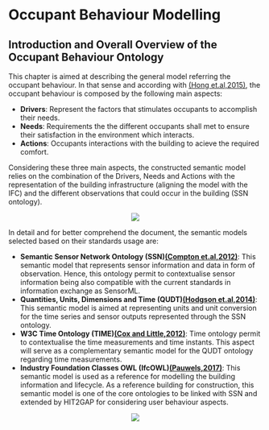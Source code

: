 # Occupant Behaviour Modelling

## Introduction and Overall Overview of the Occupant Behaviour Ontology

This chapter is aimed at describing the general model referring the occupant behaviour. In that sense and according with [(Hong et.al,2015)][@Honng2015], the occupant behaviour is composed by the following main aspects:

- **Drivers**: Represent the factors that stimulates occupants to accomplish their needs.
- **Needs**: Requirements the the different occupants shall met to ensure their satisfaction in the environment which interacts.
- **Actions**: Occupants interactions with the building to acieve the required comfort.

Considering these three main aspects, the constructed semantic model relies on the combination of the Drivers, Needs and Actions with the representation of the building infrastructure (aligning the model with the IFC) and the different observations that could occur in the building (SSN ontology).

<div style="text-align:center">

<img src="http://www.plantuml.com/plantuml/png/hLdTRzms4d_dNq7W7fe0ZblaqIW2hB_I1UgictLgu0w7W2jnLwmbSKjIconw_TzlXXGbKg8aut0F1cpEZyEPqNnRPwpazAVBzpyH_IBg8rEiebd9jAP_4KfNIiblDxAKYjuozN9TDjoVtilQZ2ZNB7ivADdKkIFzAWw5yJIfSgxwAnyLFvE_WsUruOfBSpxoco6Vvu8pCvHmPOmIkyRmNXGAJ7bDYDDWlSzMcO7ZdtzUtzzy-61L4ZdzhlCh3NVh0_nTiug79ty7jpTPrXnPRJm3lCyE3fxBPbUYNWTUWrunqrBikJRdaiV7VyZT4wYNVEwBvYZeB-kdznzNZ_XMJ_iaZTYBZ1aXwodCPtwKoanJCrbL8EaiZtlEynsOVeg-Aldq4zvOdoMeFO41cswDQZBJA7vNSX0ei6qe1qF4Ph-kqISqWhRRJuFtTc2nazTdH7vKyWZIdZsDXiGjhxLKcyOScoNUlpDmtnZZbQcrSSxn92eUCxXbXkEfLU34oYG8h77TY387FqXPOSkgOydprXWQ89kFAGXSdyF0A_-KDK-zWEVzPqX-iLibJYd777pqknFmM72Ccm9YDmDx26r4fcEU5CAVAVCirGiQoeQ8Do8GmNFJfEwLkvghm_bUDGThxQGa3WEUiI_50JZCuzPr3c6iPenpLv-4aZNQZvN-Kzupp3bwwixs37ckIZcTPx0rCw9r887EyIheZKJezrciq_Xk3rb6y3expu9TzAHKkEKdaV4K1J_MDI_OISX6JJDcUZexFGiC9g2-MLz8bHKYVqjZOClbg5n4BU4Qo8YluBTgJ5FDmRgOFs_spvo_98Fz4-HM_NynFtpFFQJwMKmNSmwx1BiLEfj2-WzOS5MnycO1jjvkLZax6iWQ2s-ljhzyNjtzJs28Erv2UfzKonJOQLYEqzWM_BlGpOnUxVkPR31hBS3Mgz-MJFsek4qg6Hycm65dKecs-4JjHiM-ZqwxHtvju9BKmfQz1NVz98Ncox0dNa4TjULb6Gpj5fJCXTpNWgPCMBDihaTva3ahdOBfDnwsoo5zLp5HBiCU2rSubo8_sVAquh8QEiPNP9dDj_eri2UU5JLa2LQ_Ggv7ADuiEo-v93JImZJvG8M-ZlYq3QRdvGG8F-e9FiiSnZO9iu0_6t6qxSWSwaijC01_-tBx59q_W6aOs2RPqNHVlkGP1DWKYDGIaggHHohtRUz38EwhfeHc48hAlYtkfc267fKyoHSEpGbcRyK1mtCY_T2mStPJbmIw5ugCM_OxQOoiy8Mv1e8ySmeCK1gAFJ08RU1TJcNG-9um5MY4c492E6iROPgqvszC7xqNj83iaCCtkg3SP6-7KhLAspf5C85ook0dWoQQYPeUYxE64QIajIrapW1SGcT1AqYDjEBSKC3PAGy5qeqwWVqkRUMml8X4jktTYe7bF0E93xdKoY2XNK8MiAhg8yzmyg7Vs1dlmSI8Xd16iI_26QXjPRhmx51iQDrSxpQXPbpE23o-4xMpAL15dKleS9W0JOBynu1LRqHGq8wew1VmExW63z4WZsD3a0qMeSnUOssaq9B38O8oaQChAfOB9m6-avLWBMHjOIYK_VQjSqre5TKouakwRhA2CeruS4edxkuFY0EUenqF9KFluDyphZNQDeDvMZ7ufc221j9nne_sipXHD3wqKpZPrt1Xsha7DPCy2rDO9JgDTjsO3nom6dqJg3FeJuDN5QiFVFePgBbaxRuN3yE95foLfhW0Fu6i04eVfCnjXGQa_ueJTWnRBE9hlhODbx1-Y17Pb8Rk5GY1VqEWbvtxD3ZBkpY1ny4tqD05A7gm1Y2vJImwJ0m__a1kkSwKE7eco1LcD-fM63QxODaaF_n8IB_P-C-xTtPrq1szU_V1rgChMWZp_i2ENmkcyQ2_X13NgLzv33Yb9iJMiSlBV_t3LPL_--er9jXgDJxkgnDn-mmKBrYafFJibWxezMwBWVqFgjdl8v2Fev5u6O84kvP8dCTB3oSHwkvRYDv4HzkKQT8r5w5Iq56a2RQBI9Divq3w9qFXEgChdd5m1Dt3lC8T148H4Z1yzIaFWK4BqYSMIuRDiOledQqaXpei5Qr1HuiLDDHWqp0B2xOD95p1EF47zwwerlNN_V0ul8ZtmdMCkn88_jb66ebMDdXfkADn5y7PxLzajCB1EzWwNFtPvEPh0x-Dv6ytEXCYs7t3yCfmqJDtTsnMvE0NLPty_e2GqGQe3IVVAP1eWzGIXmisabowjM3S0AK0bXwiXyOl3RgjCM3GQRKEl1TW-C1_kpKTb2JReN6NuVhr7VAwANY5pKTdcfXy1s4Y0J11VhIjIs_MSIJjlEGsnri9_9u66KIR6JBOqqI0VYip1mitCYIzfh5gfRO2C_XKrGh8Wvt03A9V1qHcS3N37zd0jRzUjOwxRNQk_oH-3sIpXWtSDdw7aNlLHmlFhyyXgekB009vC5hxMgbSbvxuggxCqZUopEbs_V3rONFxrZgNNshQRn9DDn4fccaYIZ_9nCVn_498CF5OnSDjQPVZXRvcckURcWpd7xmpDoBq1QpdCPpMKAve-PQwH0RhEVVTS1cNehHfCaNgTc1fOfmhIRll2mkdM_ArbAWAssrTYc3NVGc2tTkHHDxf9ZJc1rziFO8sHTi3I4z2GHEj8FKUfUlp5NGyqBUX4usdvpvctHfw5j9leMTX_HAQsBQl-vTKw4-ZVYyaJDuQxEEJ30QO4IyxBKOtswpocOClA-lBUb82h_1LucLF6rrkSqxdnEWlsBxYUE6-DXsNcUwJkwxS3bXjXeDlwNQpBkdOZKaeK7iKWCQhl1ZlJpL9BFr23-tNTKj8kwnR0WMhEjAAwy8_ddKjnHBYSJ6uCHpT0XAEMoJcwCv7YzyKAhdqNGRw9MuAcLhsJhc1Mosw3gFRLTfa5sucOv9VICQdxJ0IdKNflNyWT9c-ibxriuVT8f581DUExZF0ktzom-4DZkMoRFkfVaGeS3wsGJQDjlpidDG7gny_tFWqVhuT4Mam8pQGhZPGxluB"/>
</div>

In detail and for better comprehend the document, the semantic models selected based on their standards usage are: 

- **Semantic Sensor Network Ontology (SSN)[(Compton et.al,2012)][@Compton2012]**: This semantic model that represents sensor information and data in form of observation. Hence, this ontology permit to contextualise sensor information being also compatible with the current standards in information exchange as SensorML.
- **Quantities, Units, Dimensions and Time (QUDT)[(Hodgson et.al,2014)][@Hodgson2014]**: This semantic model is aimed at representing units and unit conversion for the time series and sensor outputs represented through the SSN ontology.
- **W3C Time Ontology (TIME)[(Cox and Little,2012)][@Cox2017]**: Time ontology permit to contextualise the time measurements and time instants. This aspect will serve as a complementary semantic model for the QUDT ontology regarding time measurements.
- **Industry Foundation Classes OWL (IfcOWL)[(Pauwels,2017)][@Pauwels2017]**: This semantic model is used as a reference for modelling the building information and lifecycle. As a reference building for construction, this semantic model is one of the core ontologies to be linked with SSN and extended by HIT2GAP for considering user behaviour aspects.

<div style="text-align:center">
<img src="http://www.plantuml.com/plantuml/png/AqXCpavCJrLGyl0CCN9t352gvghbuYg0YNgwEQE910VxAIcW2WM6keIWYuLu-hf2nQ0cA-ZgAW0r8tE1fdC1XNHrGIP0M21z0000"/>
</div>



[@Honng2015]: http://doi.org/10.1016/j.buildenv.2015.08.006 "Hong, T., D’Oca, S., Taylor-Lange, S. C., Turner, W. J. N., Chen, Y., & Corgnati, S. P. (2015). An ontology to represent energy-related occupant behavior in buildings. Part II: Implementation of the DNAS framework using an XML schema. Building and Environment, 94(P1), 196–205."

[@Compton2012]: http://doi.org/10.1016/j.websem.2012.05.003 "Compton, M., Barnaghi, P., Bermudez, L., García-Castro, R., Corcho, O., Cox, S., … Taylor, K. (2012). The SSN ontology of the W3C semantic sensor network incubator group. Web Semantics: Science, Services and Agents on the World Wide Web, 17, 25–32." 

[@Hodgson2014]: http://qudt.org/ "Hodgson, R., Keller, P. J., Hodges, J., & Spivak, J. (2014). QUDT - Quantities, Units, Dimensions and Data Types Ontologies." 

[@Cox2017]: https://www.w3.org/TR/owl-time/ "Cox, S., Little, Chris. (2017). Time Ontology in OWL- W3C Working Draft 02 February 2017."

[@Pauwels2017]: http://openbimstandards.org/standards/ifcowl/ "Pauwels, P. IfcOWL Web Page"

